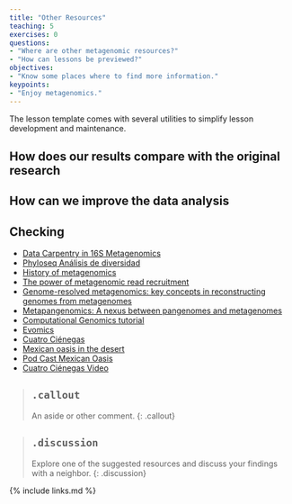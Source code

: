 ```yaml
---
title: "Other Resources"
teaching: 5
exercises: 0
questions:
- "Where are other metagenomic resources?"
- "How can lessons be previewed?"
objectives:
- "Know some places where to find more information."
keypoints:
- "Enjoy metagenomics."
---
```


The lesson template comes with several utilities to simplify lesson development and maintenance.
## How does our results compare with the original research
## How can we improve the data analysis
## Checking
- [Data Carpentry in 16S Metagenomics](https://datacarpentry.org/blog/2017/11/16s-dc)  
- [Phyloseq Análisis de diversidad](http://www.castrolab.org/isme/biodiversity/biodiversity.html)
- [History of metagenomics](http://merenlab.org/2020/07/27/history-of-metagenomics/)  
- [The power of metagenomic read recruitment](https://youtu.be/MqD4aN1p1qA)  
- [Genome-resolved metagenomics: key concepts in reconstructing genomes from metagenomes](https://youtu.be/RjNdHGK4ruo)  
- [Metapangenomics: A nexus between pangenomes and metagenomes](https://youtu.be/C3fHlccFxJw)  
- [Computational Genomics tutorial](https://genomics.sschmeier.com/)
- [Evomics](http://evomics.org/learning/genomics/)
- [Cuatro Ciénegas](https://www.sciencemag.org/news/2020/06/pools-mexican-desert-are-window-earth-s-early-life)
- [Mexican oasis in the desert](https://www.sciencemag.org/podcast/oasis-biodiversity-mexican-desert-and-making-sound-heat)
- [Pod Cast Mexican Oasis]( https://youtu.be/xMMm_GKZsnU)
- [Cuatro Ciénegas Video](https://www.youtube.com/embed/VzImXRI9wYE?autoplay=1&rel=0)

> ## `.callout`
>
> An aside or other comment.
{: .callout}

> ## `.discussion`
>
> Explore one of the suggested resources and discuss your findings with a neighbor.
{: .discussion}

                             
{% include links.md %}
